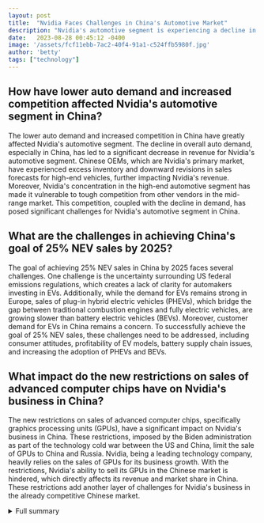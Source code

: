 ```yaml
---
layout: post
title:  "Nvidia Faces Challenges in China's Automotive Market"
description: "Nvidia's automotive segment is experiencing a decline in revenue due to lower auto demand and increased competition in China, the world's largest auto market. Factors affecting Nvidia's performance include excess inventory among Chinese OEMs, downward revisions of sales forecasts for high-end vehicles, and tough competition in the mid-range market. Additionally, slower-than-expected demand from new energy vehicle (NEV) customers has contributed to the slowdown in growth. Nvidia's struggles highlight the challenges in China's auto industry, which is undergoing rapid growth in the electric vehicle sector amid uncertainty surrounding US federal emissions regulations. As a bridge between traditional combustion engines and electric vehicles, the use of plug-in hybrid electric vehicles (PHEVs) is being explored, along with the growth of battery electric vehicles (BEVs) and hydrogen-fuel-cell EVs. However, concerns remain regarding customer demand and profitability. The global implications of Nvidia's performance include new restrictions on sales of advanced computer chips to China and Russia, reflecting the technology cold war between the US and China. Despite these challenges, Nvidia reported positive first-quarter revenue and maintains its optimism and innovation in the technology sector."
date:   2023-08-28 00:45:12 -0400
image: '/assets/fcf11ebb-7ac2-40f4-91a1-c524ffb5980f.jpg'
author: 'betty'
tags: ["technology"]
---
```


## How have lower auto demand and increased competition affected Nvidia's automotive segment in China?
The lower auto demand and increased competition in China have greatly affected Nvidia's automotive segment. The decline in overall auto demand, especially in China, has led to a significant decrease in revenue for Nvidia's automotive segment. Chinese OEMs, which are Nvidia's primary market, have experienced excess inventory and downward revisions in sales forecasts for high-end vehicles, further impacting Nvidia's revenue. Moreover, Nvidia's concentration in the high-end automotive segment has made it vulnerable to tough competition from other vendors in the mid-range market. This competition, coupled with the decline in demand, has posed significant challenges for Nvidia's automotive segment in China.

## What are the challenges in achieving China's goal of 25% NEV sales by 2025?
The goal of achieving 25% NEV sales in China by 2025 faces several challenges. One challenge is the uncertainty surrounding US federal emissions regulations, which creates a lack of clarity for automakers investing in EVs. Additionally, while the demand for EVs remains strong in Europe, sales of plug-in hybrid electric vehicles (PHEVs), which bridge the gap between traditional combustion engines and fully electric vehicles, are growing slower than battery electric vehicles (BEVs). Moreover, customer demand for EVs in China remains a concern. To successfully achieve the goal of 25% NEV sales, these challenges need to be addressed, including consumer attitudes, profitability of EV models, battery supply chain issues, and increasing the adoption of PHEVs and BEVs.

## What impact do the new restrictions on sales of advanced computer chips have on Nvidia's business in China?
The new restrictions on sales of advanced computer chips, specifically graphics processing units (GPUs), have a significant impact on Nvidia's business in China. These restrictions, imposed by the Biden administration as part of the technology cold war between the US and China, limit the sale of GPUs to China and Russia. Nvidia, being a leading technology company, heavily relies on the sales of GPUs for its business growth. With the restrictions, Nvidia's ability to sell its GPUs in the Chinese market is hindered, which directly affects its revenue and market share in China. These restrictions add another layer of challenges for Nvidia's business in the already competitive Chinese market.


<details>
        <summary>Full summary</summary>
<p>Nvidia, a leading technology company, has been touting its automotive segment as the next billion-dollar business. However, its growth has hit a roadblock this year, particularly in China, the world's largest auto market and a driver of the global push toward electric cars.</p>
<p>According to recent reports, Nvidia's automotive segment revenue fell by 15% from the prior quarter, marking the first sequential decline in over a year. This decline can be primarily attributed to lower overall auto demand, especially in China.</p>
<p>Chinese original equipment manufacturers (OEMs) are Nvidia's primary market. However, excess inventory among Chinese manufacturers and downward revisions of sales forecasts for high-end vehicles may have contributed to the decline in Nvidia's automotive segment revenue.</p>
<p>It is important to note that Nvidia's products are concentrated in the high-end automotive segment and face tough competition from other vendors in the mid-range market. In fact, other automotive chip companies, such as Analog Devices, Mobileye, and Qualcomm, have also experienced quarter-on-quarter revenue declines.</p>
<p>Furthermore, Nvidia stated earlier this year that quarter-on-quarter automotive revenue growth had moderated due to slower-than-expected demand growth from new energy vehicle (NEV) customers in China.</p>
<p>The slowdown in Nvidia's automotive segment growth in China highlights the challenges faced by the company in this market. China's auto industry has been rapidly growing in the electric vehicle (EV) sector, thanks to government subsidies, tax breaks, and other policy incentives.</p>
<p>China recognized the potential of battery-powered cars early on and decided to invest in the technology to challenge the dominance of foreign automakers in the traditional internal-combustion car market. The risks of investing in EVs were high, but the potential rewards were significant.</p>
<p>However, achieving China's goal of 25% NEV sales by 2025 will be a challenge. While automakers are investing in EVs to meet Europe's emissions limits and consumer demand for EVs remains strong in Europe, uncertainty surrounds US federal emissions regulations.</p>
<p>To bridge the gap between traditional combustion engines and fully electric vehicles, automakers are using plug-in hybrid electric vehicles (PHEVs). However, sales of PHEVs are growing slower than battery electric vehicles (BEVs).</p>
<p>In addition to BEVs and PHEVs, hydrogen-fuel-cell EVs are gaining traction in the commercial-vehicle segment. However, customer demand for EVs remains a concern in the industry.</p>
<p>Scaling up the electric vehicle market requires addressing consumer attitudes and pragmatic problems. While profitability of EV models is improving, it remains a concern. Battery-cell suppliers are increasing their capacities to meet the demand, although challenges in the battery supply chain include ramping up production and achieving sustainability.</p>
<p>On a global level, the Biden administration has imposed new restrictions on sales of advanced computer chips, specifically graphics processing units (GPUs), to China and Russia. These restrictions are part of a technology cold war between the United States and China for primacy in advanced technologies.</p>
<p>It is worth mentioning that Nvidia recently reported its first-quarter revenue of $7.19 billion, which is up 19% from the previous quarter. The company achieved record Data Center revenue of $4.28 billion and has a positive outlook for the second quarter of fiscal 2024.</p>
<p>Overall, the slowing growth of Nvidia's automotive segment in China reflects the challenges of the market, including lower auto demand and increased competition. However, the company remains optimistic about its overall performance and continues to innovate in the technology sector.</p>
</details>